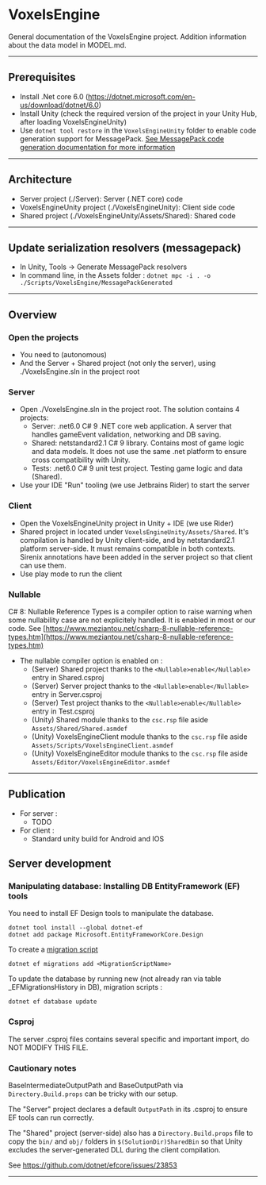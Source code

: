 # VoxelsEngine

General documentation of the VoxelsEngine project.
Addition information about the data model in MODEL.md.

---

## Prerequisites

-   Install .Net core 6.0 (https://dotnet.microsoft.com/en-us/download/dotnet/6.0)
-   Install Unity (check the required version of the project in your Unity Hub, after loading VoxelsEngineUnity)
-   Use `dotnet tool restore` in the `VoxelsEngineUnity` folder to enable code generation support for
    MessagePack. [See MessagePack code generation documentation for more information](https://github.com/neuecc/MessagePack-CSharp#aot-code-generation-support-for-unityxamarin)

---

## Architecture

-   Server project (./Server): Server (.NET core) code
-   VoxelsEngineUnity project (./VoxelsEngineUnity): Client side code
-   Shared project (./VoxelsEngineUnity/Assets/Shared): Shared code

---

## Update serialization resolvers (messagepack)

-   In Unity, Tools -> Generate MessagePack resolvers
-   In command line, in the Assets folder : `dotnet mpc -i . -o ./Scripts/VoxelsEngine/MessagePackGenerated`

---

## Overview

### Open the projects

-   You need to (autonomous)
-   And the Server + Shared project (not only the server), using ./VoxelsEngine.sln in the project root

### Server

-   Open ./VoxelsEngine.sln in the project root. The solution contains 4 projects:
    -   Server: .net6.0 C# 9 .NET core web application. A server that handles gameEvent validation, networking
        and DB saving.
    -   Shared: netstandard2.1 C# 9 library. Contains most of game logic and data models. It does not use the same .net
        platform to ensure cross compatibility with Unity.
    -   Tests: .net6.0 C# 9 unit test project. Testing game logic and data (Shared).
-   Use your IDE "Run" tooling (we use Jetbrains Rider) to start the server

### Client

-   Open the VoxelsEngineUnity project in Unity + IDE (we use Rider)
-   Shared project in located under `VoxelsEngineUnity/Assets/Shared`. It's compilation is handled by Unity client-side, and
    by netstandard2.1 platform server-side. It must remains compatible in both contexts. Sirenix annotations have been
    added in the server project so that client can use them.
-   Use play mode to run the client

### Nullable

C# 8: Nullable Reference Types is a compiler option to raise warning when some nullability case are not explicitely handled. It is enabled in most or our code.
See [https://www.meziantou.net/csharp-8-nullable-reference-types.htm](https://www.meziantou.net/csharp-8-nullable-reference-types.htm)

-   The nullable compiler option is enabled on :
    -   (Server) Shared project thanks to the `<Nullable>enable</Nullable>` entry in Shared.csproj
    -   (Server) Server project thanks to the `<Nullable>enable</Nullable>` entry in Server.csproj
    -   (Server) Test project thanks to the `<Nullable>enable</Nullable>` entry in Test.csproj
    -   (Unity) Shared module thanks to the `csc.rsp` file aside `Assets/Shared/Shared.asmdef`
    -   (Unity) VoxelsEngineClient module thanks to the `csc.rsp` file aside `Assets/Scripts/VoxelsEngineClient.asmdef`
    -   (Unity) VoxelsEngineEditor module thanks to the `csc.rsp` file aside `Assets/Editor/VoxelsEngineEditor.asmdef`

---

## Publication

-   For server :
    -   TODO
-   For client :
    -   Standard unity build for Android and IOS

## Server development

### Manipulating database: Installing DB EntityFramework (EF) tools

You need to install EF Design tools to manipulate the database.

```
dotnet tool install --global dotnet-ef
dotnet add package Microsoft.EntityFrameworkCore.Design
```

To create a [migration script](https://docs.microsoft.com/en-us/ef/core/managing-schemas/migrations/?tabs=dotnet-core-cli)

```
dotnet ef migrations add <MigrationScriptName>
```

To update the database by running new (not already ran via table \_EFMigrationsHistory in DB), migration scripts :

```
dotnet ef database update
```

### Csproj

The server .csproj files contains several specific and important import, do NOT MODIFY THIS FILE.

### Cautionary notes

BaseIntermediateOutputPath and BaseOutputPath via `Directory.Build.props` can be tricky with our setup.

The "Server" project declares a default `OutputPath` in its .csproj to ensure EF tools can run correctly.

The "Shared" project (server-side) also has a `Directory.Build.props` file to copy the `bin/` and `obj/` folders
in `$(SolutionDir)SharedBin` so that Unity excludes the server-generated DLL during the client compilation.

See https://github.com/dotnet/efcore/issues/23853

---